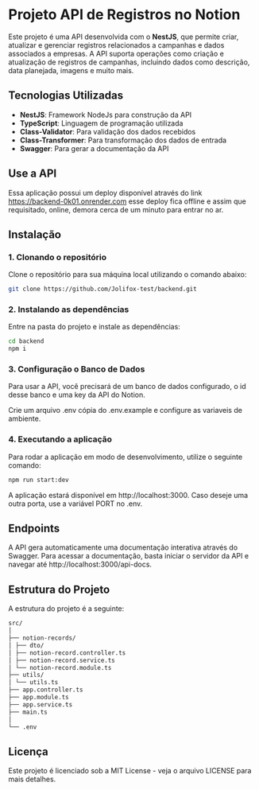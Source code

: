 # Projeto API de Registros no Notion

Este projeto é uma API desenvolvida com o **NestJS**, que permite criar, atualizar e gerenciar registros relacionados a campanhas e dados associados a empresas. A API suporta operações como criação e atualização de registros de campanhas, incluindo dados como descrição, data planejada, imagens e muito mais.

## Tecnologias Utilizadas

- **NestJS**: Framework NodeJs para construção da API
- **TypeScript**: Linguagem de programação utilizada
- **Class-Validator**: Para validação dos dados recebidos
- **Class-Transformer**: Para transformação dos dados de entrada
- **Swagger**: Para gerar a documentação da API

## Use a API

Essa aplicação possui um deploy disponível através do link https://backend-0k01.onrender.com esse deploy fica offline e assim que requisitado, online, demora cerca de um minuto para entrar no ar.

## Instalação

### 1. Clonando o repositório

Clone o repositório para sua máquina local utilizando o comando abaixo:

```bash
git clone https://github.com/Jolifox-test/backend.git
```

### 2. Instalando as dependências

Entre na pasta do projeto e instale as dependências:

```bash
cd backend
npm i
```

### 3. Configuração o Banco de Dados

Para usar a API, você precisará de um banco de dados configurado, o id desse banco e uma key da API do Notion.

Crie um arquivo .env cópia do .env.example e configure as variaveis de ambiente.

### 4. Executando a aplicação

Para rodar a aplicação em modo de desenvolvimento, utilize o seguinte comando:

```bash
npm run start:dev
```

A aplicação estará disponível em http://localhost:3000. Caso deseje uma outra porta, use a variável PORT no .env.

## Endpoints

A API gera automaticamente uma documentação interativa através do Swagger. Para acessar a documentação, basta iniciar o servidor da API e navegar até http://localhost:3000/api-docs.

## Estrutura do Projeto

A estrutura do projeto é a seguinte:

```bash
src/
│
├── notion-records/
│ ├── dto/
│ ├── notion-record.controller.ts
│ ├── notion-record.service.ts
│ └── notion-record.module.ts
├── utils/
│ └── utils.ts
├── app.controller.ts
├── app.module.ts
├── app.service.ts
├── main.ts
│
└── .env
```

## Licença

Este projeto é licenciado sob a MIT License - veja o arquivo LICENSE para mais detalhes.

